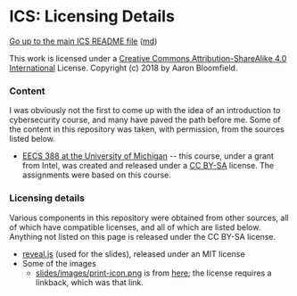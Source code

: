 ICS: Licensing Details
======================

[Go up to the main ICS README file](readme.html) ([md](readme.md))

This work is licensed under a [Creative Commons Attribution-ShareAlike 4.0 International](http://creativecommons.org/licenses/by-sa/4.0/) License. Copyright (c) 2018 by Aaron Bloomfield.

### Content

I was obviously not the first to come up with the idea of an introduction to cybersecurity course, and many have paved the path before me.  Some of the content in this repository was taken, with permission, from the sources listed below.

- [EECS 388 at the University of Michigan](https://www.eecs.umich.edu/courses/eecs388.w18/) -- this course, under a grant from Intel, was created and released under a [CC BY-SA](http://creativecommons.org/licenses/by-sa/4.0/) license.  The assignments were based on this course.

### Licensing details

Various components in this repository were obtained from other sources, all of which have compatible licenses, and all of which are listed below.  Anything not listed on this page is released under the CC BY-SA license.

- [reveal.js](https://github.com/hakimel/reveal.js/) (used for the slides), released under an MIT license
- Some of the images
    - [slides/images/print-icon.png](slides/images/print-icon.png) is from [here](http://www.iconarchive.com/show/windows-8-icons-by-icons8/Very-Basic-Print-icon.html); the license requires a linkback, which was that link.
